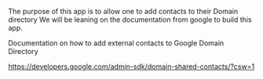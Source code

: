 The purpose of this app is to allow one to add contacts to their Domain directory
We will be leaning on the documentation from google to build this app.

Documentation on how to add external contacts to Google Domain Directory

https://developers.google.com/admin-sdk/domain-shared-contacts/?csw=1
